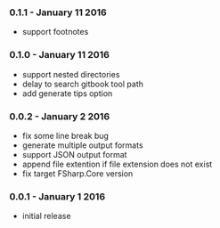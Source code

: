 ### 0.1.1 - January 11 2016
* support footnotes

### 0.1.0 - January 11 2016
* support nested directories
* delay to search gitbook tool path
* add generate tips option

### 0.0.2 - January 2 2016
* fix some line break bug
* generate multiple output formats
* support JSON output format
* append file extention if file extension does not exist
* fix target FSharp.Core version

### 0.0.1 - January 1 2016
* initial release
